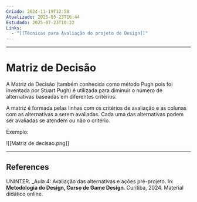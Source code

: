 ```yaml
---
Criado: 2024-11-19T12:58
Atualizado: 2025-05-23T16:44
Estudado: 2025-07-23T10:22
Links:
  - "[[Técnicas para Avaliação do projeto de Design]]"
---
```

---
# Matriz de Decisão

A Matriz de Decisão (também conhecida como método Pugh pois foi inventada por Stuart Pugh) é utilizada para diminuir o número de alternativas baseadas em diferentes critérios.

A matriz é formada pelas linhas com os critérios de avaliação e as colunas com as alternativas a serem avaliadas. Cada uma das alternativas podem ser avaliadas se atendem ou não o critério.

Exemplo:

![[Matriz de decisao.png]]

---
## References

UNINTER.  _Aula 4: Avaliação das alternativas e ações pré-projeto. In: **Metodologia do Design, Curso de Game Design**. Curitiba, 2024. Material didático online.